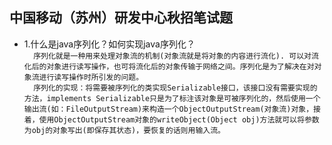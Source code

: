 ## 中国移动（苏州）研发中心秋招笔试题 ##
* 1.什么是java序列化？如何实现java序列化？    
 `   序列化就是一种用来处理对象流的机制(对象流就是将对象的内容进行流化). 可以对流化后的对象进行读写操作，也可将流化后的对象传输于网络之间。序列化是为了解决在对对象流进行读写操作时所引发的问题。 `   
 `   序列化的实现：将需要被序列化的类实现Serializable接口，该接口没有需要实现的方法，implements Serializable只是为了标注该对象是可被序列化的，然后使用一个输出流(如：FileOutputStream)来构造一个ObjectOutputStream(对象流)对象，接着，使用ObjectOutputStream对象的writeObject(Object obj)方法就可以将参数为obj的对象写出(即保存其状态)，要恢复的话则用输入流。 `
